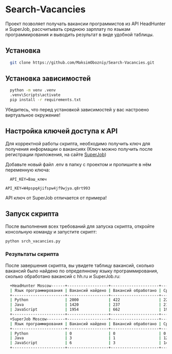# Search-Vacancies
 
Проект позволяет получать вакансии программистов из API HeadHunter и SuperJob, рассчитывать среднюю зарплату по языкам программирования и выводить результат в виде удобной таблицы.

## Установка

```bash
  git clone https://github.com/MaksimObozniy/Search-Vacancies.git
```

## Установка зависимостей

```bash
  python -m venv .venv
  .venv\Scripts\activate
  pip install -r requirements.txt
```

Убедитесь, что перед установкой зависимостей у вас настроено виртуальное окружение!

## Настройка ключей доступа к API

Для корректной работы скрипта, необходимо получить ключ для получения информации о вакансиях (Ключ можно получить после регистрации приложения, на сайте [SuperJob](https://api.superjob.ru/))

Добавьте новый файл .env в папку с проектом и пропишите в нём переменную ключа:

```.env
  API_KEY=Ваш_ключ
```

```example
API_KEY=W4pspq4jifspw4jf9wjya.q8rt993
```
API ключ от SuperJob отличается от примера!

## Запуск скрипта

После выполнения всех требований для запуска скрипта, откройте консольную команду и запустите скрипт:

```bash
python srch_vacancies.py
```

### Результаты скрипта

После завершения скрипта, вы увидете таблицу вакансий, сколько вакансий было найдено по определнному языку программирования, сколько обработано вакансий c hh.ru и SuperJob.ru:

```bash
  +HeadHunter Moscow------+------------------+---------------------+------------------+
  | Язык программирования | Вакансий найдено | Вакансий обработано | Средняя зарплата |
  +-----------------------+------------------+---------------------+------------------+
  | Python                | 2000             | 422                 | 224502           |
  | Java                  | 1420             | 237                 | 216080           |
  | JavaScript            | 1954             | 662                 | 199613           |
  +-----------------------+------------------+---------------------+------------------+
  +SuperJob Moscow--------+------------------+---------------------+------------------+
  | Язык программирования | Вакансий найдено | Вакансий обработано | Средняя зарплата |
  +-----------------------+------------------+---------------------+------------------+
  | Python                | 0                | 0                   | 0                |
  | Java                  | 3                | 1                   | 120000           |
  | JavaScript            | 6                | 3                   | 142000           |
  +-----------------------+------------------+---------------------+------------------+
```
